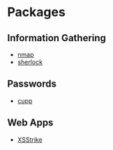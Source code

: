 # Packages

## Information Gathering

- [nmap](https://github.com/nmap/nmap)
- [sherlock](https://github.com/sherlock-project/sherlock)

## Passwords

- [cupp](https://github.com/Mebus/cupp)

## Web Apps

- [XSStrike](https://github.com/s0md3v/XSStrike)
